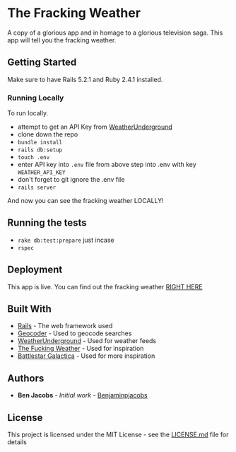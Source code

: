 # The Fracking Weather

A copy of a glorious app and in homage to a glorious television saga. This app will tell you the fracking weather.

## Getting Started

Make sure to have Rails 5.2.1 and Ruby 2.4.1 installed.

### Running Locally

To run locally. 

* attempt to get an API Key from [WeatherUnderground](https://www.wunderground.com/)
* clone down the repo
* `bundle install`
* `rails db:setup`
* `touch .env`
* enter API key into `.env` file from above step into .env with key `WEATHER_API_KEY`
* don't forget to git ignore the .env file
* `rails server`

And now you can see the fracking weather LOCALLY!

## Running the tests

* `rake db:test:prepare` just incase
* `rspec`

## Deployment

This app is live. You can find out the fracking weather [RIGHT HERE](http://the-fracking-weather.herokuapp.com/)

## Built With

* [Rails](https://api.rubyonrails.org/) - The web framework used
* [Geocoder](https://github.com/alexreisner/geocoder) - Used to geocode searches
* [WeatherUnderground](https://www.wunderground.com/) - Used for weather feeds
* [The Fucking Weather](http://thefuckingweather.com/) - Used for inspiration
* [Battlestar Galactica](https://en.wikipedia.org/wiki/Battlestar_Galactica_(2004_TV_series)) - Used for more inspiration

## Authors

* **Ben Jacobs** - *Initial work* - [Benjaminpjacobs](https://github.com/Benjaminpjacobs)

## License

This project is licensed under the MIT License - see the [LICENSE.md](LICENSE.md) file for details

